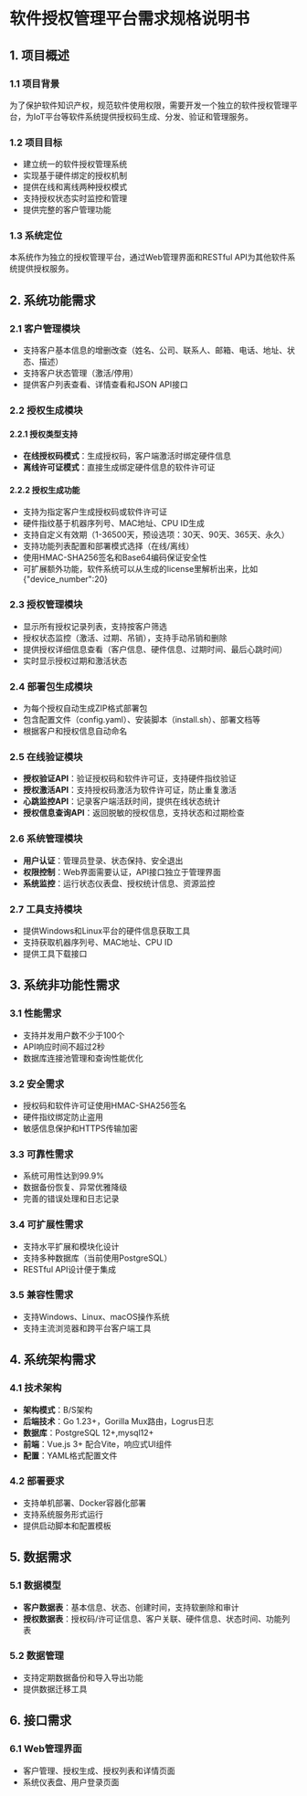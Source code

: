 # 软件授权管理平台需求规格说明书

## 1. 项目概述

### 1.1 项目背景
为了保护软件知识产权，规范软件使用权限，需要开发一个独立的软件授权管理平台，为IoT平台等软件系统提供授权码生成、分发、验证和管理服务。

### 1.2 项目目标
- 建立统一的软件授权管理系统
- 实现基于硬件绑定的授权机制
- 提供在线和离线两种授权模式
- 支持授权状态实时监控和管理
- 提供完整的客户管理功能

### 1.3 系统定位
本系统作为独立的授权管理平台，通过Web管理界面和RESTful API为其他软件系统提供授权服务。

## 2. 系统功能需求

### 2.1 客户管理模块
- 支持客户基本信息的增删改查（姓名、公司、联系人、邮箱、电话、地址、状态、描述）
- 支持客户状态管理（激活/停用）
- 提供客户列表查看、详情查看和JSON API接口

### 2.2 授权生成模块

#### 2.2.1 授权类型支持
- **在线授权码模式**：生成授权码，客户端激活时绑定硬件信息
- **离线许可证模式**：直接生成绑定硬件信息的软件许可证

#### 2.2.2 授权生成功能
- 支持为指定客户生成授权码或软件许可证
- 硬件指纹基于机器序列号、MAC地址、CPU ID生成
- 支持自定义有效期（1-36500天，预设选项：30天、90天、365天、永久）
- 支持功能列表配置和部署模式选择（在线/离线）
- 使用HMAC-SHA256签名和Base64编码保证安全性
- 可扩展额外功能，软件系统可以从生成的license里解析出来，比如{"device_number":20}

### 2.3 授权管理模块
- 显示所有授权记录列表，支持按客户筛选
- 授权状态监控（激活、过期、吊销），支持手动吊销和删除
- 提供授权详细信息查看（客户信息、硬件信息、过期时间、最后心跳时间）
- 实时显示授权过期和激活状态

### 2.4 部署包生成模块
- 为每个授权自动生成ZIP格式部署包
- 包含配置文件（config.yaml）、安装脚本（install.sh）、部署文档等
- 根据客户和授权信息自动命名

### 2.5 在线验证模块
- **授权验证API**：验证授权码和软件许可证，支持硬件指纹验证
- **授权激活API**：支持授权码激活为软件许可证，防止重复激活
- **心跳监控API**：记录客户端活跃时间，提供在线状态统计
- **授权信息查询API**：返回脱敏的授权信息，支持状态和过期检查

### 2.6 系统管理模块
- **用户认证**：管理员登录、状态保持、安全退出
- **权限控制**：Web界面需要认证，API接口独立于管理界面
- **系统监控**：运行状态仪表盘、授权统计信息、资源监控

### 2.7 工具支持模块
- 提供Windows和Linux平台的硬件信息获取工具
- 支持获取机器序列号、MAC地址、CPU ID
- 提供工具下载接口

## 3. 系统非功能性需求

### 3.1 性能需求
- 支持并发用户数不少于100个
- API响应时间不超过2秒
- 数据库连接池管理和查询性能优化

### 3.2 安全需求
- 授权码和软件许可证使用HMAC-SHA256签名
- 硬件指纹绑定防止盗用
- 敏感信息保护和HTTPS传输加密

### 3.3 可靠性需求
- 系统可用性达到99.9%
- 数据备份恢复、异常优雅降级
- 完善的错误处理和日志记录

### 3.4 可扩展性需求
- 支持水平扩展和模块化设计
- 支持多种数据库（当前使用PostgreSQL）
- RESTful API设计便于集成

### 3.5 兼容性需求
- 支持Windows、Linux、macOS操作系统
- 支持主流浏览器和跨平台客户端工具

## 4. 系统架构需求

### 4.1 技术架构
- **架构模式**：B/S架构
- **后端技术**：Go 1.23+，Gorilla Mux路由，Logrus日志
- **数据库**：PostgreSQL 12+,mysql12+
- **前端**：Vue.js 3+ 配合Vite，响应式UI组件
- **配置**：YAML格式配置文件

### 4.2 部署要求
- 支持单机部署、Docker容器化部署
- 支持系统服务形式运行
- 提供启动脚本和配置模板

## 5. 数据需求

### 5.1 数据模型
- **客户数据表**：基本信息、状态、创建时间，支持软删除和审计
- **授权数据表**：授权码/许可证信息、客户关联、硬件信息、状态时间、功能列表

### 5.2 数据管理
- 支持定期数据备份和导入导出功能
- 提供数据迁移工具

## 6. 接口需求

### 6.1 Web管理界面
- 客户管理、授权生成、授权列表和详情页面
- 系统仪表盘、用户登录页面






